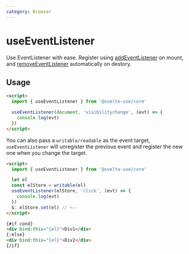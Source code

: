 ```yaml
---
category: Browser
---
```


# useEventListener

Use EventListener with ease. Register using [addEventListener](https://developer.mozilla.org/en-US/docs/Web/API/EventTarget/addEventListener) on mount, and [removeEventListener](https://developer.mozilla.org/en-US/docs/Web/API/EventTarget/removeEventListener) automatically on destory.

## Usage

```html
<script>
  import { useEventListener } from '@svelte-use/core'

  useEventListener(document, 'visibilitychange', (evt) => {
    console.log(evt)
  })
</script>
```

You can also pass a `writable/readable` as the event target, `useEventListener` will unregister the previous event and register the new one when you change the target.

```html
<script>
  import { useEventListener } from '@svelte-use/core'

  let el
  const elStore = writable(el)
  useEventListener(elStore, 'click', (evt) => {
    console.log(evt)
  })
  $: elStore.set(el) // <--
</script>

{#if cond}
<div bind:this="{el}">Div1</div>
{:else}
<div bind:this="{el}">Div2</div>
{/if}
```
